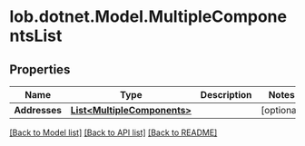 # lob.dotnet.Model.MultipleComponentsList

## Properties

Name | Type | Description | Notes
------------ | ------------- | ------------- | -------------
**Addresses** | [**List&lt;MultipleComponents&gt;**](MultipleComponents.md) |  | [optional] 

[[Back to Model list]](../README.md#documentation-for-models) [[Back to API list]](../README.md#documentation-for-api-endpoints) [[Back to README]](../README.md)

